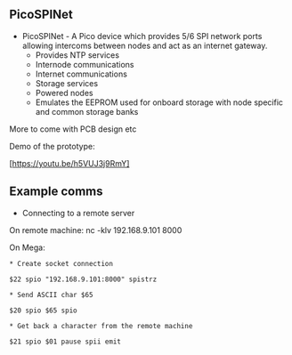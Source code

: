 PicoSPINet
----------


* PicoSPINet - A Pico device which provides 5/6 SPI network ports allowing intercoms between nodes and act as an internet gateway.
   - Provides NTP services
   - Internode communications
   - Internet communications
   - Storage services
   - Powered nodes
   - Emulates the EEPROM used for onboard storage with node specific and common storage banks


More to come with PCB design etc


Demo of the prototype:


[https://youtu.be/h5VUJ3j9RmY]



Example comms
-------------

* Connecting to a remote server

 On remote machine:    nc -klv 192.168.9.101 8000


 On Mega:

    * Create socket connection

    $22 spio "192.168.9.101:8000" spistrz 

    * Send ASCII char $65

    $20 spio $65 spio

    * Get back a character from the remote machine

    $21 spio $01 pause spii emit




